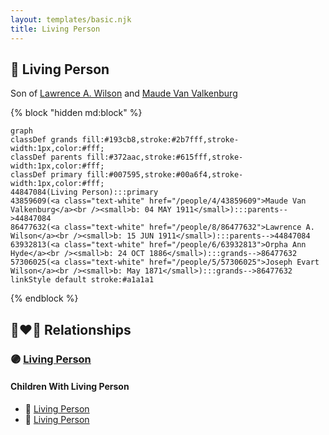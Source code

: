 ```yaml
---
layout: templates/basic.njk
title: Living Person
---
```

## 🔵 Living Person

Son of [Lawrence A. Wilson](/people/8/86477632) and [Maude Van Valkenburg](/people/4/43859609)

{% block "hidden md:block" %}
```mermaid
graph
classDef grands fill:#193cb8,stroke:#2b7fff,stroke-width:1px,color:#fff;
classDef parents fill:#372aac,stroke:#615fff,stroke-width:1px,color:#fff;
classDef primary fill:#007595,stroke:#00a6f4,stroke-width:1px,color:#fff;
44847084(Living Person):::primary
43859609(<a class="text-white" href="/people/4/43859609">Maude Van Valkenburg</a><br /><small>b: 04 MAY 1911</small>):::parents-->44847084
86477632(<a class="text-white" href="/people/8/86477632">Lawrence A. Wilson</a><br /><small>b: 15 JUN 1911</small>):::parents-->44847084
63932813(<a class="text-white" href="/people/6/63932813">Orpha Ann Hyde</a><br /><small>b: 24 OCT 1886</small>):::grands-->86477632
57306025(<a class="text-white" href="/people/5/57306025">Joseph Evart Wilson</a><br /><small>b: May 1871</small>):::grands-->86477632
linkStyle default stroke:#a1a1a1
```
{% endblock %}

## 👩‍❤️‍👨 Relationships

### 🟣 [Living Person](/people/8/82611736)

#### Children With Living Person
* 🔵 [Living Person](/people/1/1312968)
* 🔵 [Living Person](/people/8/89830286)